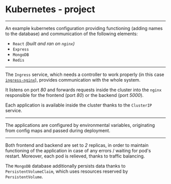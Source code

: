 # Kubernetes - project

---

An example kubernetes configuration providing functioning (adding names to the database) and communication of the following elements:
* `React` _(built and ran on `nginx`)_
* `Express`
* `MongoDB`
* `Redis`

---

The `Ingress` service, which needs a controller to work properly (in this case [`ingress-nginx`](https://kubernetes.github.io/ingress-nginx/deploy/#docker-desktop)), provides communication with the whole system.

It listens on port _80_ and forwards requests inside the cluster into the `nginx` responsible for the frontend (port _80_) or the backend (port _5000_).

Each application is available inside the cluster thanks to the `ClusterIP` service.

---

The applications are configured by environmental variables, originating from config maps and passed during deployment.

---

Both frontend and backend are set to _2_ replicas, in order to maintain functioning of the application in case of any errors / waiting for pod's restart. Moreover, each pod is relieved, thanks to traffic balancing.

The `MongoDB` database additionally persists data thanks to `PersistentVolumeClaim`, which uses resources reserved by `PersistentVolume`.